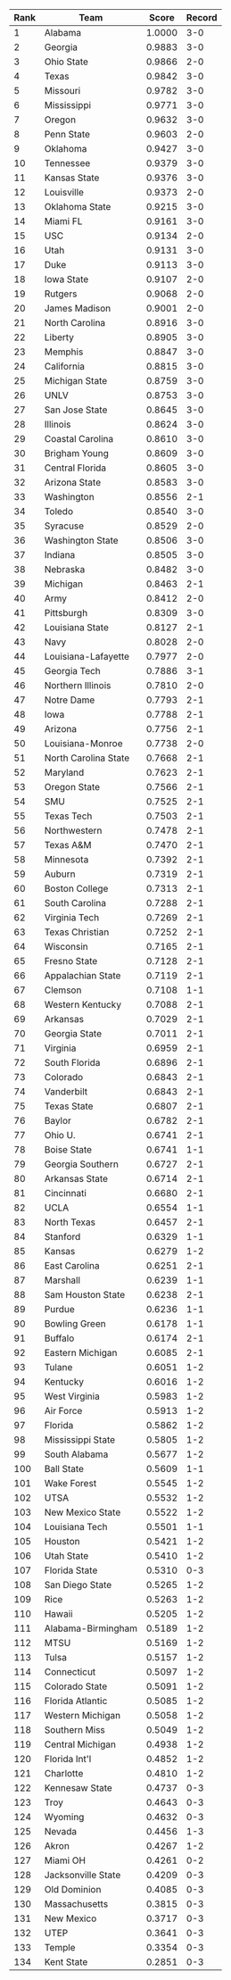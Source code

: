 Rank | Team | Score | Record
---|---|---|---
1 | Alabama | 1.0000 | 3-0
2 | Georgia | 0.9883 | 3-0
3 | Ohio State | 0.9866 | 2-0
4 | Texas | 0.9842 | 3-0
5 | Missouri | 0.9782 | 3-0
6 | Mississippi | 0.9771 | 3-0
7 | Oregon | 0.9632 | 3-0
8 | Penn State | 0.9603 | 2-0
9 | Oklahoma | 0.9427 | 3-0
10 | Tennessee | 0.9379 | 3-0
11 | Kansas State | 0.9376 | 3-0
12 | Louisville | 0.9373 | 2-0
13 | Oklahoma State | 0.9215 | 3-0
14 | Miami FL | 0.9161 | 3-0
15 | USC | 0.9134 | 2-0
16 | Utah | 0.9131 | 3-0
17 | Duke | 0.9113 | 3-0
18 | Iowa State | 0.9107 | 2-0
19 | Rutgers | 0.9068 | 2-0
20 | James Madison | 0.9001 | 2-0
21 | North Carolina | 0.8916 | 3-0
22 | Liberty | 0.8905 | 3-0
23 | Memphis | 0.8847 | 3-0
24 | California | 0.8815 | 3-0
25 | Michigan State | 0.8759 | 3-0
26 | UNLV | 0.8753 | 3-0
27 | San Jose State | 0.8645 | 3-0
28 | Illinois | 0.8624 | 3-0
29 | Coastal Carolina | 0.8610 | 3-0
30 | Brigham Young | 0.8609 | 3-0
31 | Central Florida | 0.8605 | 3-0
32 | Arizona State | 0.8583 | 3-0
33 | Washington | 0.8556 | 2-1
34 | Toledo | 0.8540 | 3-0
35 | Syracuse | 0.8529 | 2-0
36 | Washington State | 0.8506 | 3-0
37 | Indiana | 0.8505 | 3-0
38 | Nebraska | 0.8482 | 3-0
39 | Michigan | 0.8463 | 2-1
40 | Army | 0.8412 | 2-0
41 | Pittsburgh | 0.8309 | 3-0
42 | Louisiana State | 0.8127 | 2-1
43 | Navy | 0.8028 | 2-0
44 | Louisiana-Lafayette | 0.7977 | 2-0
45 | Georgia Tech | 0.7886 | 3-1
46 | Northern Illinois | 0.7810 | 2-0
47 | Notre Dame | 0.7793 | 2-1
48 | Iowa | 0.7788 | 2-1
49 | Arizona | 0.7756 | 2-1
50 | Louisiana-Monroe | 0.7738 | 2-0
51 | North Carolina State | 0.7668 | 2-1
52 | Maryland | 0.7623 | 2-1
53 | Oregon State | 0.7566 | 2-1
54 | SMU | 0.7525 | 2-1
55 | Texas Tech | 0.7503 | 2-1
56 | Northwestern | 0.7478 | 2-1
57 | Texas A&M | 0.7470 | 2-1
58 | Minnesota | 0.7392 | 2-1
59 | Auburn | 0.7319 | 2-1
60 | Boston College | 0.7313 | 2-1
61 | South Carolina | 0.7288 | 2-1
62 | Virginia Tech | 0.7269 | 2-1
63 | Texas Christian | 0.7252 | 2-1
64 | Wisconsin | 0.7165 | 2-1
65 | Fresno State | 0.7128 | 2-1
66 | Appalachian State | 0.7119 | 2-1
67 | Clemson | 0.7108 | 1-1
68 | Western Kentucky | 0.7088 | 2-1
69 | Arkansas | 0.7029 | 2-1
70 | Georgia State | 0.7011 | 2-1
71 | Virginia | 0.6959 | 2-1
72 | South Florida | 0.6896 | 2-1
73 | Colorado | 0.6843 | 2-1
74 | Vanderbilt | 0.6843 | 2-1
75 | Texas State | 0.6807 | 2-1
76 | Baylor | 0.6782 | 2-1
77 | Ohio U. | 0.6741 | 2-1
78 | Boise State | 0.6741 | 1-1
79 | Georgia Southern | 0.6727 | 2-1
80 | Arkansas State | 0.6714 | 2-1
81 | Cincinnati | 0.6680 | 2-1
82 | UCLA | 0.6554 | 1-1
83 | North Texas | 0.6457 | 2-1
84 | Stanford | 0.6329 | 1-1
85 | Kansas | 0.6279 | 1-2
86 | East Carolina | 0.6251 | 2-1
87 | Marshall | 0.6239 | 1-1
88 | Sam Houston State | 0.6238 | 2-1
89 | Purdue | 0.6236 | 1-1
90 | Bowling Green | 0.6178 | 1-1
91 | Buffalo | 0.6174 | 2-1
92 | Eastern Michigan | 0.6085 | 2-1
93 | Tulane | 0.6051 | 1-2
94 | Kentucky | 0.6016 | 1-2
95 | West Virginia | 0.5983 | 1-2
96 | Air Force | 0.5913 | 1-2
97 | Florida | 0.5862 | 1-2
98 | Mississippi State | 0.5805 | 1-2
99 | South Alabama | 0.5677 | 1-2
100 | Ball State | 0.5609 | 1-1
101 | Wake Forest | 0.5545 | 1-2
102 | UTSA | 0.5532 | 1-2
103 | New Mexico State | 0.5522 | 1-2
104 | Louisiana Tech | 0.5501 | 1-1
105 | Houston | 0.5421 | 1-2
106 | Utah State | 0.5410 | 1-2
107 | Florida State | 0.5310 | 0-3
108 | San Diego State | 0.5265 | 1-2
109 | Rice | 0.5263 | 1-2
110 | Hawaii | 0.5205 | 1-2
111 | Alabama-Birmingham | 0.5189 | 1-2
112 | MTSU | 0.5169 | 1-2
113 | Tulsa | 0.5157 | 1-2
114 | Connecticut | 0.5097 | 1-2
115 | Colorado State | 0.5091 | 1-2
116 | Florida Atlantic | 0.5085 | 1-2
117 | Western Michigan | 0.5058 | 1-2
118 | Southern Miss | 0.5049 | 1-2
119 | Central Michigan | 0.4938 | 1-2
120 | Florida Int'l | 0.4852 | 1-2
121 | Charlotte | 0.4810 | 1-2
122 | Kennesaw State | 0.4737 | 0-3
123 | Troy | 0.4643 | 0-3
124 | Wyoming | 0.4632 | 0-3
125 | Nevada | 0.4456 | 1-3
126 | Akron | 0.4267 | 1-2
127 | Miami OH | 0.4261 | 0-2
128 | Jacksonville State | 0.4209 | 0-3
129 | Old Dominion | 0.4085 | 0-3
130 | Massachusetts | 0.3815 | 0-3
131 | New Mexico | 0.3717 | 0-3
132 | UTEP | 0.3641 | 0-3
133 | Temple | 0.3354 | 0-3
134 | Kent State | 0.2851 | 0-3
